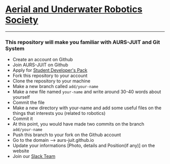 # [Aerial and Underwater Robotics Society](https://github.com/aurs-juit)

***

### This repository will make you familiar with AURS-JUIT and Git System

* Create an account on Github
* Join AURS-JUIT on Github
* Apply for [Student Developer's Pack](https://education.github.com/pack)
* Fork this repository to your account
* Clone the repository to your machine
* Make a new branch called `add/your-name`
* Make a new file named `your-name` and write around 30-40 words about yourself
* Commit the file
* Make a new directory with your-name and add some useful files on the things that interests you (related to robotics)
* Commit it
* At this point, you would have made two commits on the branch `add/your-name`
* Push this branch to your fork on the Github account
* Go to the domain --> aurs-juit.github.io
* Update your informations [Photo, details and Position(if any)] on the website
* Join our [Slack Team](https://aurs-juit.slack.com)
